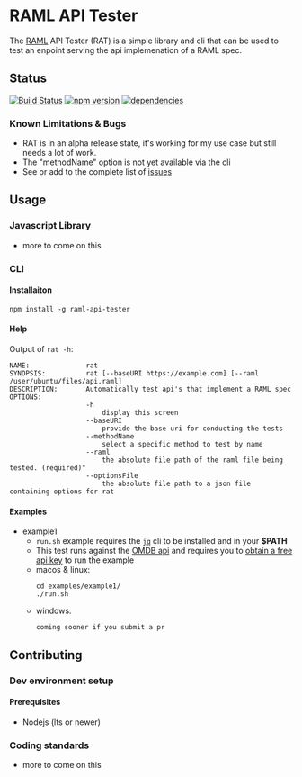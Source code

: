 # RAML API Tester

The [RAML](https://raml.org/) API Tester (RAT) is a simple library and cli that can be used to test an enpoint serving the api implemenation of a RAML spec.

## Status

[![Build Status](https://travis-ci.org/mafischer/raml-api-tester.svg?branch=master)](https://travis-ci.org/mafischer/raml-api-tester)
[![npm version](https://badge.fury.io/js/raml-api-tester.svg)](https://badge.fury.io/js/raml-api-tester)
[![dependencies](https://david-dm.org/mafischer/raml-api-tester.svg)](https://david-dm.org/mafischer/raml-api-tester)

### Known Limitations & Bugs
- RAT is in an alpha release state, it's working for my use case but still needs a lot of work.
- The "methodName" option is not yet available via the cli
- See or add to the complete list of [issues](https://github.com/mafischer/raml-api-tester/issues)

## Usage

### Javascript Library
- more to come on this

### CLI

#### Installaiton
`npm install -g raml-api-tester`

#### Help
Output of `rat -h`:
```
NAME:              rat
SYNOPSIS:          rat [--baseURI https://example.com] [--raml /user/ubuntu/files/api.raml]
DESCRIPTION:       Automatically test api's that implement a RAML spec
OPTIONS:
                   -h
                       display this screen
                   --baseURI
                       provide the base uri for conducting the tests
                   --methodName
                       select a specific method to test by name
                   --raml
                       the absolute file path of the raml file being tested. (required)"
                   --optionsFile
                       the absolute file path to a json file containing options for rat
```

#### Examples
- example1
    * `run.sh` example requires the [`jq`](https://stedolan.github.io/jq/download/) cli to be installed and in your **$PATH**
    * This test runs against the [OMDB api](http://www.omdbapi.com/) and requires you to [obtain a free api key](http://www.omdbapi.com/apikey.aspx) to run the example
    * macos & linux:
        ```
        cd examples/example1/
        ./run.sh
        ```
    * windows:
        ```
        coming sooner if you submit a pr
        ```


## Contributing

### Dev environment setup

#### Prerequisites
- Nodejs (lts or newer)

### Coding standards
- more to come on this